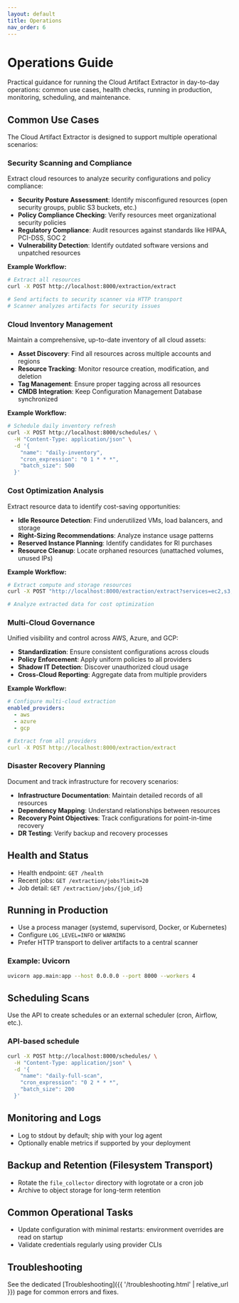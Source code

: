 ```yaml
---
layout: default
title: Operations
nav_order: 6
---
```


# Operations Guide

Practical guidance for running the Cloud Artifact Extractor in day-to-day operations: common use cases, health checks, running in production, monitoring, scheduling, and maintenance.

## Common Use Cases

The Cloud Artifact Extractor is designed to support multiple operational scenarios:

### Security Scanning and Compliance

Extract cloud resources to analyze security configurations and policy compliance:

- **Security Posture Assessment**: Identify misconfigured resources (open security groups, public S3 buckets, etc.)
- **Policy Compliance Checking**: Verify resources meet organizational security policies
- **Regulatory Compliance**: Audit resources against standards like HIPAA, PCI-DSS, SOC 2
- **Vulnerability Detection**: Identify outdated software versions and unpatched resources

**Example Workflow:**
```bash
# Extract all resources
curl -X POST http://localhost:8000/extraction/extract

# Send artifacts to security scanner via HTTP transport
# Scanner analyzes artifacts for security issues
```

### Cloud Inventory Management

Maintain a comprehensive, up-to-date inventory of all cloud assets:

- **Asset Discovery**: Find all resources across multiple accounts and regions
- **Resource Tracking**: Monitor resource creation, modification, and deletion
- **Tag Management**: Ensure proper tagging across all resources
- **CMDB Integration**: Keep Configuration Management Database synchronized

**Example Workflow:**
```bash
# Schedule daily inventory refresh
curl -X POST http://localhost:8000/schedules/ \
  -H "Content-Type: application/json" \
  -d '{
    "name": "daily-inventory",
    "cron_expression": "0 1 * * *",
    "batch_size": 500
  }'
```

### Cost Optimization Analysis

Extract resource data to identify cost-saving opportunities:

- **Idle Resource Detection**: Find underutilized VMs, load balancers, and storage
- **Right-Sizing Recommendations**: Analyze instance usage patterns
- **Reserved Instance Planning**: Identify candidates for RI purchases
- **Resource Cleanup**: Locate orphaned resources (unattached volumes, unused IPs)

**Example Workflow:**
```bash
# Extract compute and storage resources
curl -X POST "http://localhost:8000/extraction/extract?services=ec2,s3,compute,storage"

# Analyze extracted data for cost optimization
```

### Multi-Cloud Governance

Unified visibility and control across AWS, Azure, and GCP:

- **Standardization**: Ensure consistent configurations across clouds
- **Policy Enforcement**: Apply uniform policies to all providers
- **Shadow IT Detection**: Discover unauthorized cloud usage
- **Cross-Cloud Reporting**: Aggregate data from multiple providers

**Example Workflow:**
```yaml
# Configure multi-cloud extraction
enabled_providers:
  - aws
  - azure
  - gcp

# Extract from all providers
curl -X POST http://localhost:8000/extraction/extract
```

### Disaster Recovery Planning

Document and track infrastructure for recovery scenarios:

- **Infrastructure Documentation**: Maintain detailed records of all resources
- **Dependency Mapping**: Understand relationships between resources
- **Recovery Point Objectives**: Track configurations for point-in-time recovery
- **DR Testing**: Verify backup and recovery processes

## Health and Status

- Health endpoint: `GET /health`
- Recent jobs: `GET /extraction/jobs?limit=20`
- Job detail: `GET /extraction/jobs/{job_id}`

## Running in Production

- Use a process manager (systemd, supervisord, Docker, or Kubernetes)
- Configure `LOG_LEVEL=INFO` or `WARNING`
- Prefer HTTP transport to deliver artifacts to a central scanner

### Example: Uvicorn

```bash
uvicorn app.main:app --host 0.0.0.0 --port 8000 --workers 4
```

## Scheduling Scans

Use the API to create schedules or an external scheduler (cron, Airflow, etc.).

### API-based schedule

```bash
curl -X POST http://localhost:8000/schedules/ \
  -H "Content-Type: application/json" \
  -d '{
    "name": "daily-full-scan",
    "cron_expression": "0 2 * * *",
    "batch_size": 200
  }'
```

## Monitoring and Logs

- Log to stdout by default; ship with your log agent
- Optionally enable metrics if supported by your deployment

## Backup and Retention (Filesystem Transport)

- Rotate the `file_collector` directory with logrotate or a cron job
- Archive to object storage for long-term retention

## Common Operational Tasks

- Update configuration with minimal restarts: environment overrides are read on startup
- Validate credentials regularly using provider CLIs

## Troubleshooting

See the dedicated [Troubleshooting]({{ '/troubleshooting.html' | relative_url }}) page for common errors and fixes.
